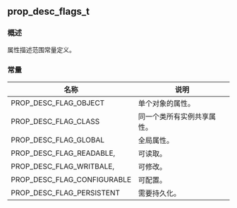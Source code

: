 ## prop\_desc\_flags\_t
### 概述
 属性描述范围常量定义。
### 常量
<p id="prop_desc_flags_t_consts">

| 名称 | 说明 | 
| -------- | ------- | 
| PROP\_DESC\_FLAG\_OBJECT | 单个对象的属性。 |
| PROP\_DESC\_FLAG\_CLASS | 同一个类所有实例共享属性。 |
| PROP\_DESC\_FLAG\_GLOBAL | 全局属性。 |
| PROP\_DESC\_FLAG\_READABLE, | 可读取。 |
| PROP\_DESC\_FLAG\_WRITBALE, | 可修改。 |
| PROP\_DESC\_FLAG\_CONFIGURABLE | 可配置。 |
| PROP\_DESC\_FLAG\_PERSISTENT | 需要持久化。 |
